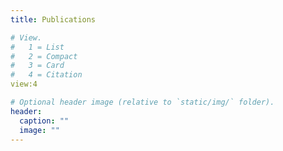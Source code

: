 ```yaml
---
title: Publications

# View.
#   1 = List
#   2 = Compact
#   3 = Card
#   4 = Citation
view:4 

# Optional header image (relative to `static/img/` folder).
header:
  caption: ""
  image: ""
---
```

